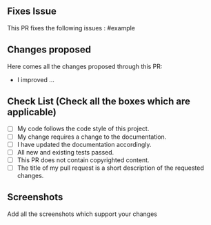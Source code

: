 <!--Type in all the issues that has been fixed through this pull request ex : #1 -->
## Fixes Issue

This PR fixes the following issues :
#example

<!--Write down all the changes made-->
## Changes proposed

Here comes all the changes proposed through this PR:
 - I improved ...

<!--Check all the boxes which are aplicable to check the box correct follow the following conventions-->
<!--
[x] - Correct
[X] - Correct
[ x ] - wrong
[x ] - wrong
[ x] - wrong
-->
## Check List (Check all the boxes which are applicable)<!--Follow above conventions to check the box-->

- [ ] My code follows the code style of this project.
- [ ] My change requires a change to the documentation.
- [ ] I have updated the documentation accordingly.
- [ ] All new and existing tests passed.
- [ ] This PR does not contain copyrighted content.
- [ ] The title of my pull request is a short description of the requested changes.

<!--Add screen shots of the changed output-->
## Screenshots 
Add all the screenshots which support your changes